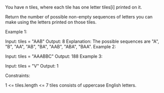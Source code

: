 You have n tiles, where each tile has one letter tiles[i] printed on it.

Return the number of possible non-empty sequences of letters you can make using the letters printed on those tiles.

Example 1:

Input: tiles = "AAB"
Output: 8
Explanation: The possible sequences are "A", "B", "AA", "AB", "BA", "AAB", "ABA", "BAA".
Example 2:

Input: tiles = "AAABBC"
Output: 188
Example 3:

Input: tiles = "V"
Output: 1

Constraints:

1 <= tiles.length <= 7
tiles consists of uppercase English letters.
